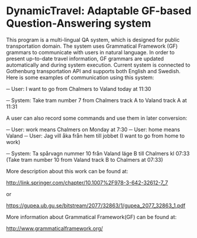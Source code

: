 DynamicTravel: Adaptable GF-based Question-Answering system
=============


This program is a multi-lingual QA system, which is designed for public transportation domain. The system uses Grammatical Framework (GF) grammars to communicate with users in natural language. In order to present up-to-date travel information, GF grammars are updated automatically and during system execution. Current system is connected to Gothenburg transportation API and supports both English and Swedish. Here is some examples of communication using this system:

─	User: I want to go from Chalmers to Valand today at 11:30

─	System: Take tram number 7 from Chalmers track A to Valand track A at 11:31

A user can also record some commands and use them in later conversion:

─	User: work means Chalmers on Monday at 7:30
─	User: home means Valand
─	User: Jag vill åka från hem till jobbet 
(I want to go from home to work)

─	System: Ta spårvagn nummer 10 från Valand läge B till Chalmers  kl 07:33
(Take tram number 10 from Valand track B to Chalmers at 07:33)

More description about this work can be found at:

http://link.springer.com/chapter/10.1007%2F978-3-642-32612-7_7

or 

https://gupea.ub.gu.se/bitstream/2077/32863/1/gupea_2077_32863_1.pdf

More information about Grammatical Framework(GF) can be found at:

http://www.grammaticalframework.org/
